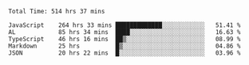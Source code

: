 
<!--START_SECTION:waka-->

```text
Total Time: 514 hrs 37 mins

JavaScript    264 hrs 33 mins █████████████░░░░░░░░░░░░   51.41 %
AL            85 hrs 34 mins  ████░░░░░░░░░░░░░░░░░░░░░   16.63 %
TypeScript    46 hrs 16 mins  ██▒░░░░░░░░░░░░░░░░░░░░░░   08.99 %
Markdown      25 hrs          █▒░░░░░░░░░░░░░░░░░░░░░░░   04.86 %
JSON          20 hrs 22 mins  █░░░░░░░░░░░░░░░░░░░░░░░░   03.96 %
```

<!--END_SECTION:waka-->











